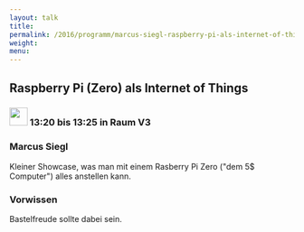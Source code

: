 ```yaml
---
layout: talk
title:
permalink: /2016/programm/marcus-siegl-raspberry-pi-als-internet-of-things/
weight:
menu:
---
```

## Raspberry Pi (Zero) als Internet of Things 

### <img height = "32" src="../../../images/lightning.svg"> 13:20 bis 13:25 in Raum V3

### Marcus Siegl

Kleiner Showcase, was man mit einem Rasberry Pi Zero ("dem 5$ Computer") alles anstellen kann.

### Vorwissen

Bastelfreude sollte dabei sein.
